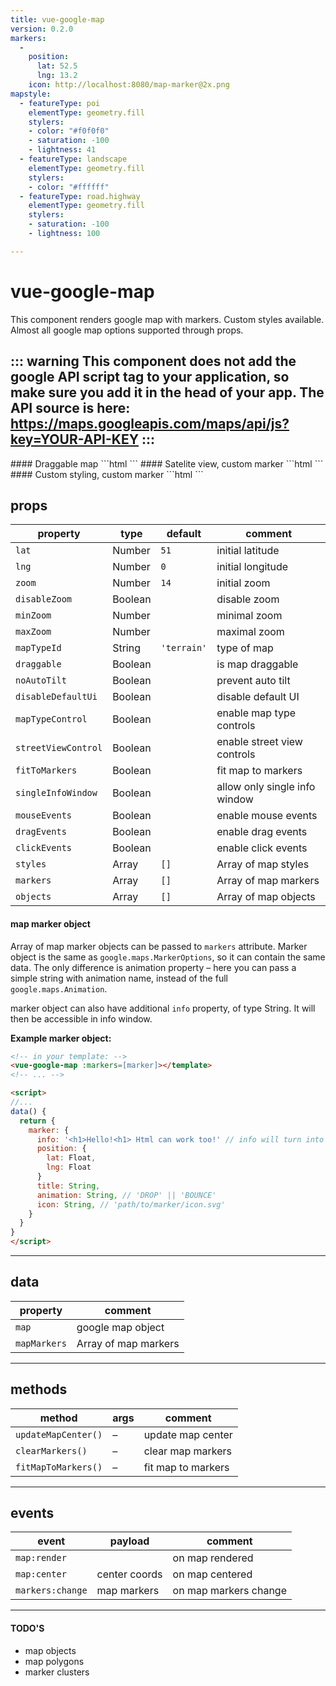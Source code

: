 ```yaml
---
title: vue-google-map
version: 0.2.0
markers:
  -
    position:
      lat: 52.5
      lng: 13.2
    icon: http://localhost:8080/map-marker@2x.png
mapstyle:
  - featureType: poi
    elementType: geometry.fill
    stylers:
    - color: "#f0f0f0"
    - saturation: -100
    - lightness: 41
  - featureType: landscape
    elementType: geometry.fill
    stylers:
    - color: "#ffffff"
  - featureType: road.highway
    elementType: geometry.fill
    stylers:
    - saturation: -100
    - lightness: 100

---
```


# vue-google-map
<Badge :text="$page.frontmatter.version" type="warn"/>
<Badge text="Work in progress" type="error"/>

This component renders google map with markers. Custom styles available. Almost all google map options supported through props.

::: warning
This component **does not** add the google API script tag to your application, so make sure you add it in the head of your app. The API source is here: https://maps.googleapis.com/maps/api/js?key=YOUR-API-KEY
:::
---

<vp-holder>
#### Draggable map
<vue-google-map :markers="[{position: {lat: 52.5, lng: 13.2}}]" :zoom="7" draggable/>
```html
<vue-google-map :markers="[{position: {lat: 52.5, lng: 13.2}}]" :zoom="7" draggable/>
```
#### Satelite view, custom marker
<vue-google-map :markers="$page.frontmatter.markers" :zoom="7" mapTypeId="satellite"/>
```html
<vue-google-map :markers="markers" :zoom="7" mapTypeId="satellite"/>
```
#### Custom styling, custom marker
<vue-google-map :markers="$page.frontmatter.markers" :styles="$page.frontmatter.mapstyle"/>
```html
<vue-google-map :markers="markers" :styles="mapstyle"/>
```
</vp-holder>

## props

| property            | type    | default     | comment                       |
| ------------------- | ------- | ----------- | ----------------------------- |
| `lat`               | Number  | `51`        | initial latitude              |
| `lng`               | Number  | `0`         | initial longitude             |
| `zoom`              | Number  | `14`        | initial zoom                  |
| `disableZoom`       | Boolean |             | disable zoom                  |
| `minZoom`           | Number  |             | minimal zoom                  |
| `maxZoom`           | Number  |             | maximal zoom                  |
| `mapTypeId`         | String  | `'terrain'` | type of map                   |
| `draggable`         | Boolean |             | is map draggable              |
| `noAutoTilt`        | Boolean |             | prevent auto tilt             |
| `disableDefaultUi`  | Boolean |             | disable default UI            |
| `mapTypeControl`    | Boolean |             | enable map type controls      |
| `streetViewControl` | Boolean |             | enable street view controls   |
| `fitToMarkers`      | Boolean |             | fit map to markers            |
| `singleInfoWindow`  | Boolean |             | allow only single info window |
| `mouseEvents`       | Boolean |             | enable mouse events           |
| `dragEvents`        | Boolean |             | enable drag events            |
| `clickEvents`       | Boolean |             | enable click events           |
| `styles`            | Array   | `[]`        | Array of map styles           |
| `markers`           | Array   | `[]`        | Array of map markers          |
| `objects`           | Array   | `[]`        | Array of map objects          |

#### map marker object

Array of map marker objects can be passed to `markers` attribute. Marker object is the same as `google.maps.MarkerOptions`, so it can contain the same data. The only difference is animation property – here you can pass a simple string with animation name, instead of the full `google.maps.Animation`.

marker object can also have additional `info` property, of type String. It will then be accessible in info window.

__Example marker object:__

```html
<!-- in your template: -->
<vue-google-map :markers=[marker]></template>
<!-- ... -->

<script>
//...
data() {
  return {
    marker: {
      info: '<h1>Hello!<h1> Html can work too!' // info will turn into infowindow
      position: {
        lat: Float,
        lng: Float
      }
      title: String,
      animation: String, // 'DROP' || 'BOUNCE'
      icon: String, // 'path/to/marker/icon.svg'
    }
  }
}
</script>
```



---

## data

| property     | comment              |
| ------------ | -------------------- |
| `map`        | google map object    |
| `mapMarkers` | Array of map markers |



---

## methods

| method              | args | comment            |
| ------------------- | ---- | ------------------ |
| `updateMapCenter()` | –    | update map center  |
| `clearMarkers()`    | –    | clear map markers  |
| `fitMapToMarkers()` | –    | fit map to markers |



---

## events

| event            | payload       | comment               |
| ---------------- | ------------- | --------------------- |
| `map:render`     |               | on map rendered       |
| `map:center`     | center coords | on map centered       |
| `markers:change` | map markers   | on map markers change |



---

#### TODO'S

- map objects
- map polygons
- marker clusters

